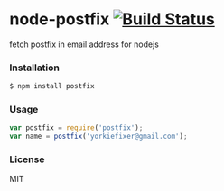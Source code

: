 
node-postfix [![Build Status](https://travis-ci.org/yorkie/node-envm.png)](https://travis-ci.org/yorkie/node-postfix)
============================================

fetch postfix in email address for nodejs

### Installation

```bash
$ npm install postfix
```

### Usage

```js
var postfix = require('postfix');
var name = postfix('yorkiefixer@gmail.com');
```

### License

MIT